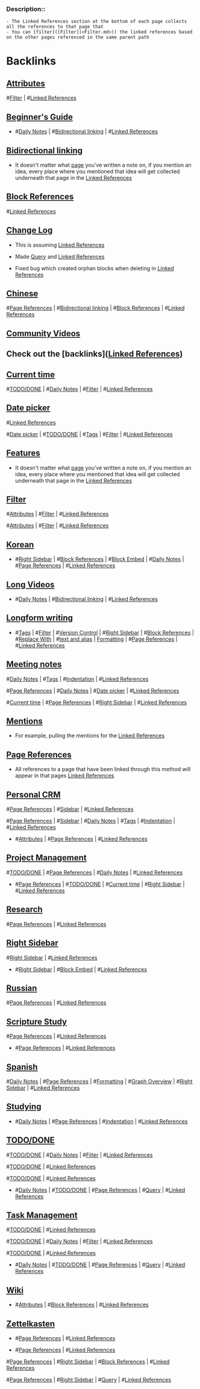 ### Description::
    - The Linked References section at the bottom of each page collects all the references to that page that 
    - You can [filter]([Filter](<Filter.md>)) the linked references based on the other pages referenced in the same parent path

# Backlinks
## [Attributes](<Attributes.md>)
#[Filter](<Filter.md>) | #[Linked References](<Linked References.md>)

## [Beginner's Guide](<Beginner's Guide.md>)
- #[Daily Notes](<Daily Notes.md>) | #[Bidirectional linking](<Bidirectional linking.md>) | #[Linked References](<Linked References.md>)

## [Bidirectional linking](<Bidirectional linking.md>)
- It doesn't matter what [page]([Pages](<Pages.md>)) you've written a note on, if you mention an idea, every place where you mentioned that idea will get collected underneath that page in the [Linked References](<Linked References.md>)

## [Block References](<Block References.md>)
#[Linked References](<Linked References.md>)

## [Change Log](<Change Log.md>)
- This is assuming [Linked References](<Linked References.md>)

- Made [Query](<Query.md>) and [Linked References](<Linked References.md>)

- Fixed bug which created orphan blocks when deleting in [Linked References](<Linked References.md>)

## [Chinese](<Chinese.md>)
#[Page References](<Page References.md>) | #[Bidirectional linking](<Bidirectional linking.md>) | #[Block References](<Block References.md>) | #[Linked References](<Linked References.md>)

## [Community Videos](<Community Videos.md>)
## Check out the [backlinks]([Linked References](<Linked References.md>))

## [Current time](<Current time.md>)
#[TODO/DONE](<TODO/DONE.md>) | #[Daily Notes](<Daily Notes.md>) | #[Filter](<Filter.md>) | #[Linked References](<Linked References.md>)

## [Date picker](<Date picker.md>)
#[Linked References](<Linked References.md>)

#[Date picker](<Date picker.md>) | #[TODO/DONE](<TODO/DONE.md>) | #[Tags](<Tags.md>) | #[Filter](<Filter.md>) | #[Linked References](<Linked References.md>)

## [Features](<Features.md>)
- It doesn't matter what [page]([Pages](<Pages.md>)) you've written a note on, if you mention an idea, every place where you mentioned that idea will get collected underneath that page in the [Linked References](<Linked References.md>)

## [Filter](<Filter.md>)
#[Attributes](<Attributes.md>) | #[Filter](<Filter.md>) | #[Linked References](<Linked References.md>)

#[Attributes](<Attributes.md>) | #[Filter](<Filter.md>) | #[Linked References](<Linked References.md>)

## [Korean](<Korean.md>)
- #[Right Sidebar](<Right Sidebar.md>) | #[Block References](<Block References.md>) | #[Block Embed](<Block Embed.md>) | #[Daily Notes](<Daily Notes.md>) | #[Page References](<Page References.md>) | #[Linked References](<Linked References.md>)

## [Long Videos](<Long Videos.md>)
- #[Daily Notes](<Daily Notes.md>) | #[Bidirectional linking](<Bidirectional linking.md>) | #[Linked References](<Linked References.md>)

## [Longform writing](<Longform writing.md>)
- #[Tags](<Tags.md>) | #[Filter](<Filter.md>) | #[Version Control](<Version Control.md>) | #[Right Sidebar](<Right Sidebar.md>) | #[Block References](<Block References.md>) | #[Replace With](<Replace With.md>) | #[text and alias](<text and alias.md>) | [Formatting](<Formatting.md>) |  #[Page References](<Page References.md>) | #[Linked References](<Linked References.md>)

## [Meeting notes](<Meeting notes.md>)
#[Daily Notes](<Daily Notes.md>) | #[Tags](<Tags.md>) | #[Indentation](<Indentation.md>) | #[Linked References](<Linked References.md>)

#[Page References](<Page References.md>) | #[Daily Notes](<Daily Notes.md>) | #[Date picker](<Date picker.md>) | #[Linked References](<Linked References.md>)

#[Current time](<Current time.md>) | #[Page References](<Page References.md>) | #[Right Sidebar](<Right Sidebar.md>) | #[Linked References](<Linked References.md>)

## [Mentions](<Mentions.md>)
- For example, pulling the mentions for the [Linked References](<Linked References.md>)

## [Page References](<Page References.md>)
- All references to a page that have been linked through this method will appear in that pages [Linked References](<Linked References.md>)

## [Personal CRM](<Personal CRM.md>)
#[Page References](<Page References.md>) | #[Sidebar](<Sidebar.md>) | #[Linked References](<Linked References.md>)

#[Page References](<Page References.md>) | #[Sidebar](<Sidebar.md>) | #[Daily Notes](<Daily Notes.md>) | #[Tags](<Tags.md>) | #[Indentation](<Indentation.md>) | #[Linked References](<Linked References.md>)

- #[Attributes](<Attributes.md>) | #[Page References](<Page References.md>) | #[Linked References](<Linked References.md>)

## [Project Management](<Project Management.md>)
#[TODO/DONE](<TODO/DONE.md>) | #[Page References](<Page References.md>) | #[Daily Notes](<Daily Notes.md>) | #[Linked References](<Linked References.md>)

- #[Page References](<Page References.md>) | #[TODO/DONE](<TODO/DONE.md>) | #[Current time](<Current time.md>) | #[Right Sidebar](<Right Sidebar.md>) | #[Linked References](<Linked References.md>)

## [Research](<Research.md>)
#[Page References](<Page References.md>) | #[Linked References](<Linked References.md>)

## [Right Sidebar](<Right Sidebar.md>)
#[Right Sidebar](<Right Sidebar.md>) | #[Linked References](<Linked References.md>)

- #[Right Sidebar](<Right Sidebar.md>) | #[Block Embed](<Block Embed.md>) | #[Linked References](<Linked References.md>)

## [Russian](<Russian.md>)
#[Page References](<Page References.md>) | #[Linked References](<Linked References.md>)

## [Scripture Study](<Scripture Study.md>)
#[Page References](<Page References.md>) | #[Linked References](<Linked References.md>)

- #[Page References](<Page References.md>) | #[Linked References](<Linked References.md>)

## [Spanish](<Spanish.md>)
#[Daily Notes](<Daily Notes.md>) | #[Page References](<Page References.md>) | #[Formatting](<Formatting.md>) | #[Graph Overview](<Graph Overview.md>) | #[Right Sidebar](<Right Sidebar.md>) | #[Linked References](<Linked References.md>)

## [Studying](<Studying.md>)
- #[Daily Notes](<Daily Notes.md>) | #[Page References](<Page References.md>) | #[Indentation](<Indentation.md>) | #[Linked References](<Linked References.md>)

## [TODO/DONE](<TODO/DONE.md>)
#[TODO/DONE](<TODO/DONE.md>) | #[Daily Notes](<Daily Notes.md>) | #[Filter](<Filter.md>) | #[Linked References](<Linked References.md>)

#[TODO/DONE](<TODO/DONE.md>) | #[Linked References](<Linked References.md>)

#[TODO/DONE](<TODO/DONE.md>) | #[Linked References](<Linked References.md>)

- #[Daily Notes](<Daily Notes.md>) | #[TODO/DONE](<TODO/DONE.md>) | #[Page References](<Page References.md>) | #[Query](<Query.md>) | #[Linked References](<Linked References.md>)

## [Task Management](<Task Management.md>)
#[TODO/DONE](<TODO/DONE.md>) | #[Linked References](<Linked References.md>)

#[TODO/DONE](<TODO/DONE.md>) | #[Daily Notes](<Daily Notes.md>) | #[Filter](<Filter.md>) | #[Linked References](<Linked References.md>)

#[TODO/DONE](<TODO/DONE.md>) | #[Linked References](<Linked References.md>)

- #[Daily Notes](<Daily Notes.md>) | #[TODO/DONE](<TODO/DONE.md>) | #[Page References](<Page References.md>) | #[Query](<Query.md>) | #[Linked References](<Linked References.md>)

## [Wiki](<Wiki.md>)
- #[Attributes](<Attributes.md>) | #[Block References](<Block References.md>) | #[Linked References](<Linked References.md>)

## [Zettelkasten](<Zettelkasten.md>)
- #[Page References](<Page References.md>) | #[Linked References](<Linked References.md>)

- #[Page References](<Page References.md>) | #[Linked References](<Linked References.md>)

#[Page References](<Page References.md>) | #[Right Sidebar](<Right Sidebar.md>) | #[Block References](<Block References.md>) | #[Linked References](<Linked References.md>)

#[Page References](<Page References.md>) | #[Right Sidebar](<Right Sidebar.md>) | #[Query](<Query.md>) | #[Linked References](<Linked References.md>)

